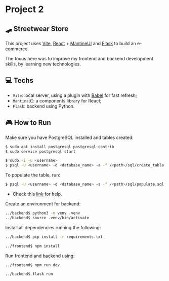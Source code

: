 # Project 2

## 🛹 Streetwear Store

This project uses [Vite](https://github.com/vitejs/vite-plugin-react/blob/main/packages/plugin-react/README.md), [React](https://react.dev/) + [MantineUI](https://mantine.dev/getting-started/) and [Flask](https://flask.palletsprojects.com/en/3.0.x/quickstart/) to build an e-commerce. 

The focus here was to improve my frontend and backend development skills, by learning new technologies.

## 💻 Techs

- `Vite`: local server, using a plugin with [Babel](https://babeljs.io/) for fast refresh;
- `MantineUI`: a components library for React;
- `Flask`: backend using Python.

## 🎮 How to Run

Make sure you have PostgreSQL installed and tables created:
```bash
$ sudo apt install postgresql postgresql-contrib
$ sudo service postgresql start
```
```bash
$ sudo -i -u <username>
$ psql -U <username> -d <database_name> -a -f /<path>/sql/create_table.sql
```

To populate the table, run:
```bash
$ psql -U <username> -d <database_name> -a -f /<path>/sql/populate.sql
```

- Check this [link](https://www.digitalocean.com/community/tutorials/how-to-install-postgresql-on-ubuntu-20-04-quickstart) for help.

Create an environment for backend:
```bash
../backend$ python3 -m venv .venv
../backend$ source .venv/bin/activate
```

Install all dependencies running the following:
```bash
../backend$ pip install -r requirements.txt
```
```bash
../frontend$ npm install
```

Run frontend and backend using:
```bash
../frontend$ npm run dev
```
```bash
../backend$ flask run
```
